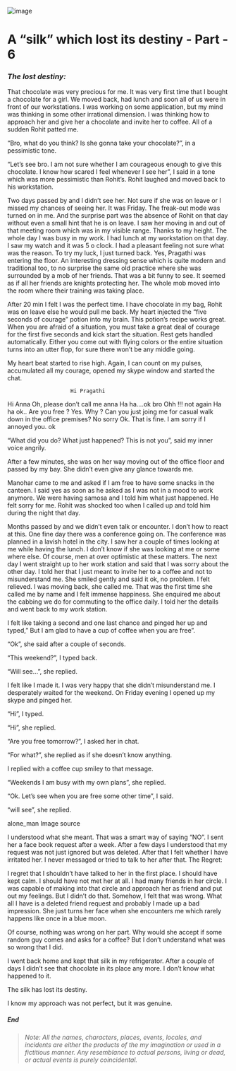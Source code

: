 ![image](/images/silk/silk-destiny-6.jpg)

# A “silk” which lost its destiny - Part - 6

### *The lost destiny:*

That chocolate was very precious for me. It was very first time that I bought a chocolate for a girl. We moved back, had lunch and soon all of us were in front of our workstations. I was working on some application, but my mind was thinking in some other irrational dimension. I was thinking how to approach her and give her a chocolate and invite her to coffee. All of a sudden Rohit patted me.

“Bro, what do you think? Is she gonna take your chocolate?”, in a pessimistic tone.

“Let’s see bro. I am not sure whether I am courageous enough to give this chocolate. I know how scared I feel whenever I see her”, I said in a tone which was more pessimistic than Rohit’s. Rohit laughed and moved back to his workstation.

Two days passed by and I didn’t see her. Not sure if she was on leave or I missed my chances of seeing her. It was Friday. The freak-out mode was turned on in me. And the surprise part was the absence of Rohit on that day without even a small hint that he is on leave. I saw her moving in and out of that meeting room which was in my visible range. Thanks to my height. The whole day I was busy in my work. I had lunch at my workstation on that day. I saw my watch and it was 5 o clock. I had a pleasant feeling not sure what was the reason. To try my luck, I just turned back. Yes, Pragathi was entering the floor. An interesting dressing sense which is quite modern and traditional too, to no surprise the same old practice where she was surrounded by a mob of her friends. That was a bit funny to see. It seemed as if all her friends are knights protecting her. The whole mob moved into the room where their training was taking place.

After 20 min I felt I was the perfect time. I have chocolate in my bag, Rohit was on leave else he would pull me back. My heart injected the “five seconds of courage” potion into my brain. This potion’s recipe works great. When you are afraid of a situation, you must take a great deal of courage for the first five seconds and kick start the situation. Rest gets handled automatically. Either you come out with flying colors or the entire situation turns into an utter flop, for sure there won’t be any middle going.

My heart beat started to rise high. Again, I can count on my pulses, accumulated all my courage, opened my skype window and started the chat.

                        Hi Pragathi
Hi Anna
                        Oh, please don’t call me anna
Ha ha.…ok bro
                        Ohh !!! not again
Ha ha ok..
                        Are you free ?
Yes. Why ?
                        Can you just joing me for casual walk
                        down in the office premises?
No sorry
                        Ok. That is fine.
                        I am sorry if I annoyed you.
ok

“What did you do? What just happened? This is not you”, said my inner voice angrily.

After a few minutes, she was on her way moving out of the office floor and passed by my bay. She didn’t even give any glance towards me.

Manohar came to me and asked if I am free to have some snacks in the canteen. I said yes as soon as he asked as I was not in a mood to work anymore. We were having samosa and I told him what just happened. He felt sorry for me. Rohit was shocked too when I called up and told him during the night that day.

Months passed by and we didn’t even talk or encounter. I don’t how to react at this. One fine day there was a conference going on. The conference was planned in a lavish hotel in the city. I saw her a couple of times looking at me while having the lunch. I don’t know if she was looking at me or some where else. Of course, men at over optimistic at these matters. The next day I went straight up to her work station and said that I was sorry about the other day. I told her that I just meant to invite her to a coffee and not to misunderstand me. She smiled gently and said it ok, no problem. I felt relieved. I was moving back, she called me. That was the first time she called me by name and I felt immense happiness. She enquired me about the cabbing we do for commuting to the office daily. I told her the details and went back to my work station.

I felt like taking a second and one last chance and pinged her up and typed,” But I am glad to have a cup of coffee when you are free”.

“Ok”, she said after a couple of seconds.

“This weekend?”, I typed back.

“Will see…”, she replied.

I felt like I made it. I was very happy that she didn’t misunderstand me. I desperately waited for the weekend. On Friday evening I opened up my skype and pinged her.

“Hi”, I typed.

“Hi”, she replied.

“Are you free tomorrow?”, I asked her in chat.

“For what?”, she replied as if she doesn’t know anything.

I replied with a coffee cup smiley to that message.

“Weekends I am busy with my own plans”, she replied.

“Ok.  Let’s see when you are free some other time”, I said.

“will see”, she replied.

alone_man
Image source

I understood what she meant. That was a smart way of saying “NO”. I sent her a face book request after a week. After a few days I understood that my request was not just ignored but was deleted. After that I felt whether I have irritated her. I never messaged or tried to talk to her after that.
The Regret:

I regret that I shouldn’t have talked to her in the first place. I should have kept calm. I should have not met her at all. I had many friends in her circle. I was capable of making into that circle and approach her as friend and put out my feelings. But I didn’t do that. Somehow, I felt that was wrong. What all I have is a deleted friend request and probably I made up a bad impression. She just turns her face when she encounters me which rarely happens like once in a blue moon.

Of course, nothing was wrong on her part. Why would she accept if some random guy comes and asks for a coffee? But I don’t understand what was so wrong that I did.

I went back home and kept that silk in my refrigerator. After a couple of days I didn’t see that  chocolate in its place any more. I don’t know what happened to it.

The silk has lost its destiny.

I know my approach was not perfect, but it was genuine.

##### End

> ######  *Note: All the names, characters, places, events, locales, and incidents are either the products of the my imagination or used in a fictitious manner. Any resemblance to actual persons, living or dead, or actual events is purely coincidental.*
